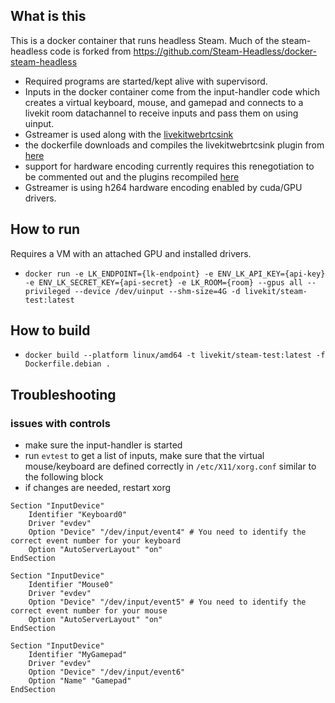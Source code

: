 ## What is this
This is a docker container that runs headless Steam. Much of the steam-headless code is forked from https://github.com/Steam-Headless/docker-steam-headless
- Required programs are started/kept alive with supervisord.
- Inputs in the docker container come from the input-handler code which creates a virtual keyboard, mouse, and gamepad and connects to a livekit room datachannel to receive inputs and pass them on using uinput.
- Gstreamer is used along with the [livekitwebrtcsink](https://gstreamer.freedesktop.org/documentation/rswebrtc/livekitwebrtcsink.html?gi-language=c)
- the dockerfile downloads and compiles the livekitwebrtcsink plugin from [here](https://gitlab.freedesktop.org/gstreamer/gst-plugins-rs)
- support for hardware encoding currently requires this renegotiation to be commented out and the plugins recompiled [here](https://gitlab.freedesktop.org/gstreamer/gst-plugins-rs/-/blob/main/net/webrtc/src/webrtcsink/imp.rs?ref_type=heads#L3274-3286)
- Gstreamer is using h264 hardware encoding enabled by cuda/GPU drivers.

## How to run
 Requires a VM with an attached GPU and installed drivers.
- `docker run -e LK_ENDPOINT={lk-endpoint} -e ENV_LK_API_KEY={api-key} -e ENV_LK_SECRET_KEY={api-secret} -e LK_ROOM={room} --gpus all --privileged --device /dev/uinput --shm-size=4G -d livekit/steam-test:latest`

## How to build
- `docker build --platform linux/amd64 -t livekit/steam-test:latest -f Dockerfile.debian .`

## Troubleshooting
### issues with controls
- make sure the input-handler is started
- run `evtest` to get a list of inputs, make sure that the virtual mouse/keyboard are defined correctly in  `/etc/X11/xorg.conf` similar to the following block
- if changes are needed, restart xorg

```
Section "InputDevice"
    Identifier "Keyboard0"
    Driver "evdev"
    Option "Device" "/dev/input/event4" # You need to identify the correct event number for your keyboard
    Option "AutoServerLayout" "on"
EndSection

Section "InputDevice"
    Identifier "Mouse0"
    Driver "evdev"
    Option "Device" "/dev/input/event5" # You need to identify the correct event number for your mouse
    Option "AutoServerLayout" "on"
EndSection

Section "InputDevice"
    Identifier "MyGamepad"
    Driver "evdev"
    Option "Device" "/dev/input/event6"
    Option "Name" "Gamepad"
EndSection
```
